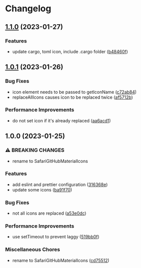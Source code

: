 # Changelog

## [1.1.0](https://github.com/cpea2506/SafariGitHubMaterialIcons/compare/v1.0.1...v1.1.0) (2023-01-27)


### Features

* update cargo, toml icon, include .cargo folder ([b48460f](https://github.com/cpea2506/SafariGitHubMaterialIcons/commit/b48460f874dacb8918dbd410eeef9d1341bfeaf0))

## [1.0.1](https://github.com/cpea2506/SafariGitHubMaterialIcons/compare/v1.0.0...v1.0.1) (2023-01-26)


### Bug Fixes

* icon element needs to be passed to getIconName ([c72ab84](https://github.com/cpea2506/SafariGitHubMaterialIcons/commit/c72ab84dd4f62b9251c5fe7a56e17b55797c4dc3))
* replaceAllIcons causes icon to be replaced twice ([af5712b](https://github.com/cpea2506/SafariGitHubMaterialIcons/commit/af5712b4861cf9569666040b63470a05a733d9e4))


### Performance Improvements

* do not set icon if it's already replaced ([aa6acd1](https://github.com/cpea2506/SafariGitHubMaterialIcons/commit/aa6acd1d9c32af4615ab5f8987e52ee1a280d8ba))

## 1.0.0 (2023-01-25)


### ⚠ BREAKING CHANGES

* rename to SafariGitHubMaterialIcons

### Features

* add eslint and prettier configuration ([316368e](https://github.com/cpea2506/SafariGitHubMaterialIcons/commit/316368ef36a3329a5bbf5d0b11e51f813e35c788))
* update some icons ([ba91f70](https://github.com/cpea2506/SafariGitHubMaterialIcons/commit/ba91f7081fad40db7db434c456defc0b45c077c7))


### Bug Fixes

* not all icons are replaced ([a53e0dc](https://github.com/cpea2506/SafariGitHubMaterialIcons/commit/a53e0dc747fad677bda9352efb8ce63a26d284e0))


### Performance Improvements

* use setTimeout to prevent laggy ([519bb0f](https://github.com/cpea2506/SafariGitHubMaterialIcons/commit/519bb0f8d2cbef1956984bb3795d78e8882af7c7))


### Miscellaneous Chores

* rename to SafariGitHubMaterialIcons ([cd75512](https://github.com/cpea2506/SafariGitHubMaterialIcons/commit/cd75512dbb51865737db784bc11ab70723e83269))

